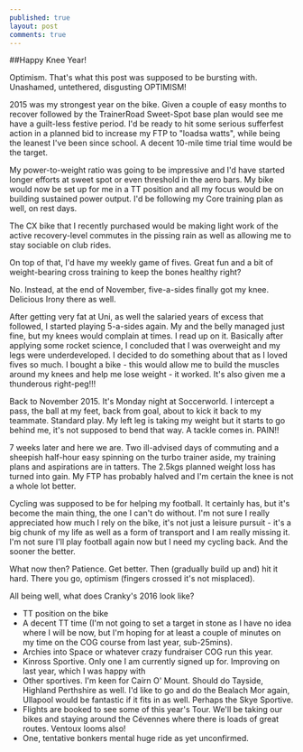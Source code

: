```yaml
---
published: true
layout: post
comments: true
---
```



##Happy Knee Year!

Optimism. That's what this post was supposed to be bursting with. Unashamed, untethered, disgusting OPTIMISM! 

2015 was my strongest year on the bike. Given a couple of easy months to recover followed by the TrainerRoad Sweet-Spot base plan would see me have a guilt-less festive period. I'd be ready to hit some serious sufferfest action in a planned bid to increase my FTP to "loadsa watts", while being the leanest I've been since school. A decent 10-mile time trial time would be the target.

My power-to-weight ratio was going to be impressive and I'd have started longer efforts at sweet spot or even threshold in the aero bars. My bike would now be set up for me in a TT position and all my focus would be on building sustained power output. I'd be following my Core training plan as well, on rest days.

The CX bike that I recently purchased would be making light work of the active recovery-level commutes in the pissing rain as well as allowing me to stay sociable on club rides.

On top of that, I'd have my weekly game of fives. Great fun and a bit of weight-bearing cross training to keep the bones healthy right?

No. Instead, at the end of November, five-a-sides finally got my knee. Delicious Irony there as well.

After getting very fat at Uni, as well the salaried years of excess that followed, I started playing 5-a-sides again. My and the belly managed just fine, but my knees would complain at times. I read up on it. Basically after applying some rocket science, I concluded that I was overweight and my legs were underdeveloped. I decided to do something about that as I loved fives so much. I bought a bike - this would allow me to build the muscles around my knees and help me lose weight - it worked. It's also given me a thunderous right-peg!!!

Back to November 2015. It's Monday night at Soccerworld. I intercept a pass, the ball at my feet, back from goal, about to kick it back to my teammate. Standard play. My left leg is taking my weight but it starts to go behind me, it's not supposed to bend that way. A tackle comes in. PAIN!!

7 weeks later and here we are. Two ill-advised days of commuting and a sheepish half-hour easy spinning on the turbo trainer aside, my training plans and aspirations are in tatters. The 2.5kgs planned weight loss has turned into gain. My FTP has probably halved and I'm certain the knee is not a whole lot better.

Cycling was supposed to be for helping my football. It certainly has, but it's become the main thing, the one I can't do without. I'm not sure I really appreciated how much I rely on the bike, it's not just a leisure pursuit - it's a big chunk of my life as well as a form of transport and I am really missing it. I'm not sure I'll play football again now but I need my cycling back. And the sooner the better.

What now then? Patience. Get better. Then (gradually build up and) hit it hard. There you go, optimism (fingers crossed it's not misplaced). 

All being well, what does Cranky's 2016 look like?
- TT position on the bike 
- A decent TT time (I'm not going to set a target in stone as I have no idea where I will be now, but I'm hoping for at least a couple of minutes on my time on the COG course from last year, sub-25mins).
- Archies into Space or whatever crazy fundraiser COG run this year. 
- Kinross Sportive. Only one I am currently signed up for. Improving on last year, which I was happy with
- Other sportives. I'm keen for Cairn O' Mount. Should do Tayside, Highland Perthshire as well. I'd like to go and do the Bealach Mor again, Ullapool would be fantastic if it fits in as well. Perhaps the Skye Sportive.
- Flights are booked to see some of this year's Tour. We'll be taking our bikes and staying around the Cévennes where there is loads of great routes. Ventoux looms also!
- One, tentative bonkers mental huge ride as yet unconfirmed.
